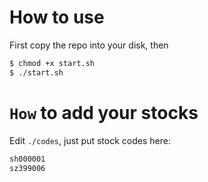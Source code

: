 # How to use

First copy the repo into your disk,  then

```bash
$ chmod +x start.sh
$ ./start.sh
```



# `How` to add your stocks

Edit  `./codes`, just put stock codes here:
```bash
sh000001
sz399006
```

